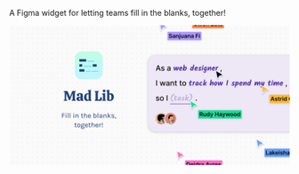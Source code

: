 A Figma widget for letting teams fill in the blanks, together!

![Screenshot and cover art](art/cover.png)